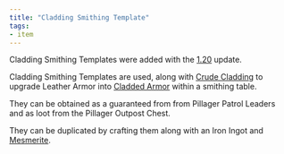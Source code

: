 ```yaml
---
title: "Cladding Smithing Template"
tags:
- item
---
```


Cladding Smithing Templates were added with the [1.20](notes/changelogs/120) update.


Cladding Smithing Templates are used, along with [Crude Cladding](notes/item/crude_cladding) to upgrade Leather Armor into [Cladded Armor](notes/item/cladded_armor) within a smithing table. 

They can be obtained as a guaranteed from from Pillager Patrol Leaders and as loot from the Pillager Outpost Chest.

They can be duplicated by crafting them along with an Iron Ingot and [Mesmerite](notes/block/mesmerite).